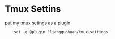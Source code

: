 # Tmux Settins
put my tmux setings as a plugin
~~~
    set -g @plugin 'liangguohuan/tmux-settings'
~~~
